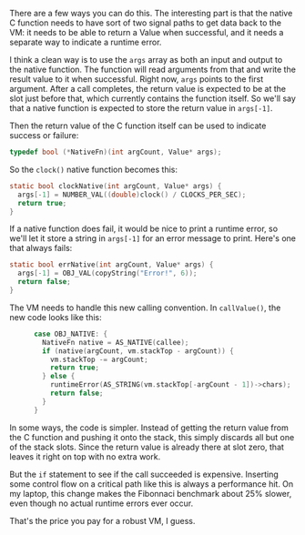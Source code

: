 There are a few ways you can do this. The interesting part is that the native
C function needs to have sort of two signal paths to get data back to the VM:
it needs to be able to return a Value when successful, and it needs a separate
way to indicate a runtime error.

I think a clean way is to use the `args` array as both an input and output to
the native function. The function will read arguments from that and write the
result value to it when successful. Right now, `args` points to the first
argument. After a call completes, the return value is expected to be at the
slot just before that, which currently contains the function itself. So we'll
say that a native function is expected to store the return value in `args[-1]`.

Then the return value of the C function itself can be used to indicate success
or failure:

```c
typedef bool (*NativeFn)(int argCount, Value* args);
```

So the `clock()` native function becomes this:

```c
static bool clockNative(int argCount, Value* args) {
  args[-1] = NUMBER_VAL((double)clock() / CLOCKS_PER_SEC);
  return true;
}
```

If a native function does fail, it would be nice to print a runtime error, so
we'll let it store a string in `args[-1]` for an error message to print. Here's
one that always fails:

```c
static bool errNative(int argCount, Value* args) {
  args[-1] = OBJ_VAL(copyString("Error!", 6));
  return false;
}
```

The VM needs to handle this new calling convention. In `callValue()`, the new
code looks like this:

```c
      case OBJ_NATIVE: {
        NativeFn native = AS_NATIVE(callee);
        if (native(argCount, vm.stackTop - argCount)) {
          vm.stackTop -= argCount;
          return true;
        } else {
          runtimeError(AS_STRING(vm.stackTop[-argCount - 1])->chars);
          return false;
        }
      }
```

In some ways, the code is simpler. Instead of getting the return value from the
C function and pushing it onto the stack, this simply discards all but one of
the stack slots. Since the return value is already there at slot zero, that
leaves it right on top with no extra work.

But the `if` statement to see if the call succeeded is expensive. Inserting some
control flow on a critical path like this is always a performance hit. On my
laptop, this change makes the Fibonnaci benchmark about 25% slower, even though
no actual runtime errors ever occur.

That's the price you pay for a robust VM, I guess.
